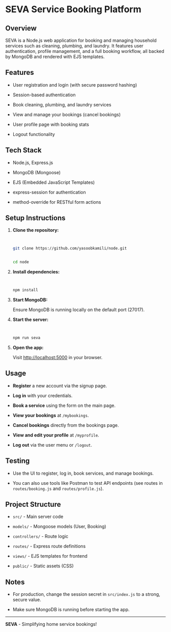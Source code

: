 # SEVA Service Booking Platform

## Overview

SEVA is a Node.js web application for booking and managing household services such as cleaning, plumbing, and laundry. It features user authentication, profile management, and a full booking workflow, all backed by MongoDB and rendered with EJS templates.

## Features

- User registration and login (with secure password hashing)

- Session-based authentication

- Book cleaning, plumbing, and laundry services

- View and manage your bookings (cancel bookings)

- User profile page with booking stats

- Logout functionality

## Tech Stack

- Node.js, Express.js

- MongoDB (Mongoose)

- EJS (Embedded JavaScript Templates)

- express-session for authentication

- method-override for RESTful form actions

## Setup Instructions

1. **Clone the repository:**

   ```bash


   git clone https://github.com/yasoobkamili/node.git


   cd node


   ```

2. **Install dependencies:**

   ```bash


   npm install


   ```

3. **Start MongoDB:**

   Ensure MongoDB is running locally on the default port (27017).

4. **Start the server:**

   ```bash


   npm run seva


   ```

5. **Open the app:**

   Visit [http://localhost:5000](http://localhost:5000) in your browser.

## Usage

- **Register** a new account via the signup page.

- **Log in** with your credentials.

- **Book a service** using the form on the main page.

- **View your bookings** at `/mybookings`.

- **Cancel bookings** directly from the bookings page.

- **View and edit your profile** at `/myprofile`.

- **Log out** via the user menu or `/logout`.

## Testing

- Use the UI to register, log in, book services, and manage bookings.

- You can also use tools like Postman to test API endpoints (see routes in `routes/booking.js` and `routes/profile.js`).

## Project Structure

- `src/` - Main server code

- `models/` - Mongoose models (User, Booking)

- `controllers/` - Route logic

- `routes/` - Express route definitions

- `views/` - EJS templates for frontend

- `public/` - Static assets (CSS)

## Notes

- For production, change the session secret in `src/index.js` to a strong, secure value.

- Make sure MongoDB is running before starting the app.

---

**SEVA** - Simplifying home service bookings!
